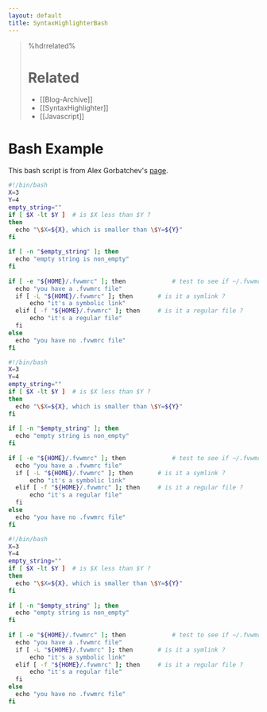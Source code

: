 ```yaml
---
layout: default
title: SyntaxHighlighterBash
---
```


<!--
Title: SyntaxHighlighterBash
Timestamp: 2011-02-01 20:36:43 +0000
Last Accessed: 2001-01-01 02:01:01 +0000
Times Accessed: 0
Tags: Javascript, Html, CmdLine
Metadata: 
-->

>%hdrrelated%
># Related #
> * [[Blog-Archive]]
> * [[SyntaxHighlighter]]
> * [[Javascript]]

# Bash Example

This bash script is from Alex Gorbatchev's [page](http://alexgorbatchev.com/SyntaxHighlighter/).

``` sh
#!/bin/bash
X=3
Y=4
empty_string=""
if [ $X -lt $Y ]  # is $X less than $Y ? 
then
  echo "\$X=${X}, which is smaller than \$Y=${Y}"
fi
 
if [ -n "$empty_string" ]; then
  echo "empty string is non_empty"
fi
 
if [ -e "${HOME}/.fvwmrc" ]; then             # test to see if ~/.fvwmrc exists
  echo "you have a .fvwmrc file"
  if [ -L "${HOME}/.fvwmrc" ]; then       # is it a symlink ?  
      echo "it's a symbolic link"
  elif [ -f "${HOME}/.fvwmrc" ]; then     # is it a regular file ?
      echo "it's a regular file"
  fi
else
  echo "you have no .fvwmrc file"
fi
```

``` bash
#!/bin/bash
X=3
Y=4
empty_string=""
if [ $X -lt $Y ]  # is $X less than $Y ? 
then
  echo "\$X=${X}, which is smaller than \$Y=${Y}"
fi
 
if [ -n "$empty_string" ]; then
  echo "empty string is non_empty"
fi
 
if [ -e "${HOME}/.fvwmrc" ]; then             # test to see if ~/.fvwmrc exists
  echo "you have a .fvwmrc file"
  if [ -L "${HOME}/.fvwmrc" ]; then       # is it a symlink ?  
      echo "it's a symbolic link"
  elif [ -f "${HOME}/.fvwmrc" ]; then     # is it a regular file ?
      echo "it's a regular file"
  fi
else
  echo "you have no .fvwmrc file"
fi
```


``` bash
#!/bin/bash
X=3
Y=4
empty_string=""
if [ $X -lt $Y ]  # is $X less than $Y ? 
then
  echo "\$X=${X}, which is smaller than \$Y=${Y}"
fi
 
if [ -n "$empty_string" ]; then
  echo "empty string is non_empty"
fi
 
if [ -e "${HOME}/.fvwmrc" ]; then             # test to see if ~/.fvwmrc exists
  echo "you have a .fvwmrc file"
  if [ -L "${HOME}/.fvwmrc" ]; then       # is it a symlink ?  
      echo "it's a symbolic link"
  elif [ -f "${HOME}/.fvwmrc" ]; then     # is it a regular file ?
      echo "it's a regular file"
  fi
else
  echo "you have no .fvwmrc file"
fi
```

